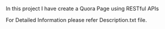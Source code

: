 In this project I have create a Quora Page using RESTful APIs 

For Detailed Information please refer Description.txt file.